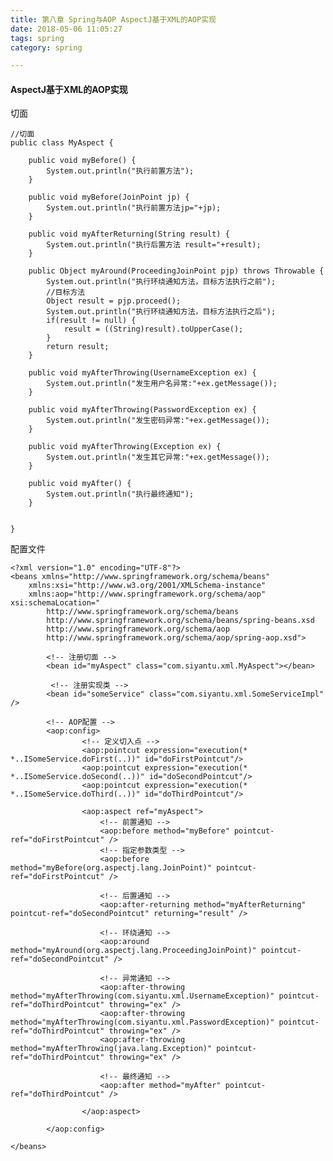 ```yaml
---
title: 第八章 Spring与AOP AspectJ基于XML的AOP实现
date: 2018-05-06 11:05:27
tags: spring
category: spring

---
```


#### AspectJ基于XML的AOP实现

切面

	//切面
	public class MyAspect {
		
		public void myBefore() {
			System.out.println("执行前置方法");
		}
		
		public void myBefore(JoinPoint jp) {
			System.out.println("执行前置方法jp="+jp);
		}
		
		public void myAfterReturning(String result) {
			System.out.println("执行后置方法 result="+result);
		}
		
		public Object myAround(ProceedingJoinPoint pjp) throws Throwable {
			System.out.println("执行环绕通知方法，目标方法执行之前");
			//目标方法
			Object result = pjp.proceed();
			System.out.println("执行环绕通知方法，目标方法执行之后");
			if(result != null) {
				result = ((String)result).toUpperCase();
			}
			return result;
		}
		
		public void myAfterThrowing(UsernameException ex) {
			System.out.println("发生用户名异常:"+ex.getMessage());
		}
	
		public void myAfterThrowing(PasswordException ex) {
			System.out.println("发生密码异常:"+ex.getMessage());
		}
	
		public void myAfterThrowing(Exception ex) {
			System.out.println("发生其它异常:"+ex.getMessage());
		}
		
		public void myAfter() {
			System.out.println("执行最终通知");
		}
		
		
	}

配置文件
	
	<?xml version="1.0" encoding="UTF-8"?>
	<beans xmlns="http://www.springframework.org/schema/beans"
	    xmlns:xsi="http://www.w3.org/2001/XMLSchema-instance"
	    xmlns:aop="http://www.springframework.org/schema/aop" xsi:schemaLocation="
	        http://www.springframework.org/schema/beans 
	        http://www.springframework.org/schema/beans/spring-beans.xsd
	        http://www.springframework.org/schema/aop 
	        http://www.springframework.org/schema/aop/spring-aop.xsd"> 
	        
	        <!-- 注册切面 -->
	        <bean id="myAspect" class="com.siyantu.xml.MyAspect"></bean>
	        
	         <!-- 注册实现类 -->
	        <bean id="someService" class="com.siyantu.xml.SomeServiceImpl" />
	        
	        <!-- AOP配置 -->
		    <aop:config>
		    		<!-- 定义切入点 -->
		    		<aop:pointcut expression="execution(* *..ISomeService.doFirst(..))" id="doFirstPointcut"/>
		    		<aop:pointcut expression="execution(* *..ISomeService.doSecond(..))" id="doSecondPointcut"/>
		    		<aop:pointcut expression="execution(* *..ISomeService.doThird(..))" id="doThirdPointcut"/>
		    		
		    		<aop:aspect ref="myAspect">
		    			<!-- 前置通知 -->
		    			<aop:before method="myBefore" pointcut-ref="doFirstPointcut" />
		    			<!-- 指定参数类型 -->
		    			<aop:before method="myBefore(org.aspectj.lang.JoinPoint)" pointcut-ref="doFirstPointcut" />
		    			
		    			<!-- 后置通知 -->
		    			<aop:after-returning method="myAfterReturning" pointcut-ref="doSecondPointcut" returning="result" />
		    			
		    			<!-- 环绕通知 -->
		    			<aop:around method="myAround(org.aspectj.lang.ProceedingJoinPoint)" pointcut-ref="doSecondPointcut" />
		    			
		    			<!-- 异常通知 -->
		    			<aop:after-throwing method="myAfterThrowing(com.siyantu.xml.UsernameException)" pointcut-ref="doThirdPointcut" throwing="ex" />
		    			<aop:after-throwing method="myAfterThrowing(com.siyantu.xml.PasswordException)" pointcut-ref="doThirdPointcut" throwing="ex" />
		    			<aop:after-throwing method="myAfterThrowing(java.lang.Exception)" pointcut-ref="doThirdPointcut" throwing="ex" />
		    			
		    			<!-- 最终通知 -->
		    			<aop:after method="myAfter" pointcut-ref="doThirdPointcut" />
		    			
		    		</aop:aspect>
		    
		    </aop:config>
	        
	</beans>
